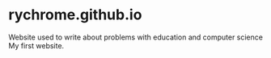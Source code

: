 # rychrome.github.io
Website used to write about problems with education and computer science
My first website.

